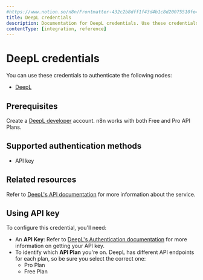 ```yaml
---
#https://www.notion.so/n8n/Frontmatter-432c2b8dff1f43d4b1c8d20075510fe4
title: DeepL credentials
description: Documentation for DeepL credentials. Use these credentials to authenticate DeepL in n8n, a workflow automation platform.
contentType: [integration, reference]
---
```


# DeepL credentials

You can use these credentials to authenticate the following nodes:

- [DeepL](/integrations/builtin/app-nodes/n8n-nodes-base.deepl.md)


## Prerequisites

Create a [DeepL developer](https://www.deepl.com/pro-api) account. n8n works with both Free and Pro API Plans.

## Supported authentication methods

- API key

## Related resources

Refer to [DeepL's API documentation](https://developers.deepl.com/docs) for more information about the service.

## Using API key

To configure this credential, you'll need:

- An **API Key**: Refer to [DeepL's Authentication documentation](https://developers.deepl.com/docs/getting-started/auth#authentication) for more information on getting your API key.
- To identify which **API Plan** you're on. DeepL has different API endpoints for each plan, so be sure you select the correct one:
    - Pro Plan
    - Free Plan

